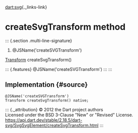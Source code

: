 [dart:svg](../../dart-svg/dart-svg-library){._links-link}

createSvgTransform method
=========================

::: {.section .multi-line-signature}
<div>

1.  \@JSName(\'createSVGTransform\')

</div>

[Transform](../transform-class) createSvgTransform()

::: {.features}
\@JSName(\'createSVGTransform\')
:::
:::

Implementation {#source}
--------------

``` {.language-dart data-language="dart"}
@JSName('createSVGTransform')
Transform createSvgTransform() native;
```

::: {._attribution}
© 2012 the Dart project authors\
Licensed under the BSD 3-Clause \"New\" or \"Revised\" License.\
<https://api.dart.dev/stable/2.18.5/dart-svg/SvgSvgElement/createSvgTransform.html>
:::
